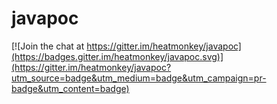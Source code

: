# javapoc

[![Join the chat at https://gitter.im/heatmonkey/javapoc](https://badges.gitter.im/heatmonkey/javapoc.svg)](https://gitter.im/heatmonkey/javapoc?utm_source=badge&utm_medium=badge&utm_campaign=pr-badge&utm_content=badge)